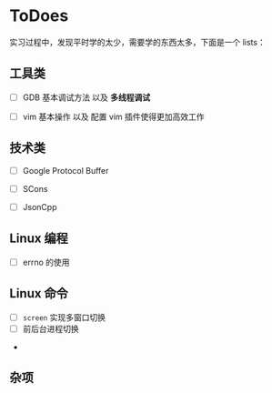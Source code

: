 ToDoes
======

实习过程中，发现平时学的太少，需要学的东西太多，下面是一个 lists：


## 工具类

- [ ] GDB 基本调试方法 以及 **多线程调试**
- [ ] vim 基本操作 以及 配置 vim 插件使得更加高效工作


## 技术类

- [ ] Google Protocol Buffer
- [ ] SCons
- [ ] JsonCpp


## Linux 编程

- [ ] errno 的使用



## Linux 命令

- [ ] `screen` 实现多窗口切换
- [ ] 前后台进程切换
- 


## 杂项
